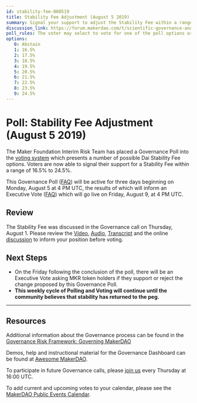 ```yaml
---
id: stability-fee-080519
title: Stability Fee Adjustment (August 5 2019)
summary: Signal your support to adjust the Stability Fee within a range of 16.5% to 24.5%
discussion_link: https://forum.makerdao.com/t/scientific-governance-and-risk-thursday-august-1-9am-pst-4-00-pm-utc/218
poll_rules: The voter may select to vote for one of the poll options or they may elect to abstain from the poll entirely
options:
   0: Abstain
   1: 16.5%
   2: 17.5%
   3: 18.5%
   4: 19.5%
   5: 20.5%
   6: 21.5%
   7: 22.5%
   8: 23.5%
   9: 24.5%
---
```

# Poll: Stability Fee Adjustment (August 5 2019)

The Maker Foundation Interim Risk Team has placed a Governance Poll into the [voting system](https://vote.makerdao.com/polling) which presents a number of possible Dai Stability Fee options. Voters are now able to signal their support for a Stability Fee within a range of 16.5% to 24.5%.

This Governance Poll ([FAQ](https://makerdao.com/en/faq/voting#what-is-governance-voting)) will be active for three days beginning on Monday, August 5 at 4 PM UTC, the results of which will inform an Executive Vote ([FAQ](https://makerdao.com/en/faq/voting#what-is-executive-voting)) which will go live on Friday, August 9, at 4 PM UTC.

## Review

The Stability Fee was discussed in the Governance call on Thursday, August 1. Please review the [Video](https://www.youtube.com/playlist?list=PLLzkWCj8ywWNq5-90-Id6VPSsrk4OWVan), [Audio](https://soundcloud.com/makerdao/sets/governance-and-risk), [Transcript](https://community-development.makerdao.com/governance/governance-and-risk-meetings/transcripts) and the online [discussion](https://forum.makerdao.com/c/governance) to inform your position before voting.

## Next Steps

* On the Friday following the conclusion of the poll, there will be an Executive Vote asking MKR token holders if they support or reject the change proposed by this Governance Poll.
* **This weekly cycle of Polling and Voting will continue until the community believes that stability has returned to the peg.**

---

## Resources

Additional information about the Governance process can be found in the [Governance Risk Framework: Governing MakerDAO](https://medium.com/makerdao/makerdao-governance-risk-framework-part-3-7a4c620f4077)

Demos, help and instructional material for the Governance Dashboard can be found at [Awesome MakerDAO](https://awesome.makerdao.com#voting).

To participate in future Governance calls, please [join us](https://www.reddit.com/r/MakerDAO/comments/8xvsiy/new_weekly_meetings_schedule/) every Thursday at 16:00 UTC.

To add current and upcoming votes to your calendar, please see the [MakerDAO Public Events Calendar](https://calendar.google.com/calendar/embed?src=makerdao.com_3efhm2ghipksegl009ktniomdk%40group.calendar.google.com&ctz=America%2FLos_Angeles).
